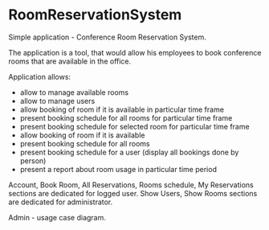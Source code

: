 # RoomReservationSystem

Simple application - Conference Room Reservation System.

The application is a tool, that would allow his employees to  book conference rooms that are available in the office.

Application allows:
 - allow to manage available rooms
 - allow to manage users
 - allow booking of room if it is available in particular time frame
 - present booking schedule for all rooms for particular time frame
 - present booking schedule for selected room for particular time frame
 - allow booking of room if it is available 
 - present booking schedule for all rooms
 - present booking schedule for a user (display all bookings done by person)
 - present a report about room usage in particular time period

 Account, Book Room, All Reservations, Rooms schedule, My Reservations sections are dedicated for logged user.
 Show Users, Show Rooms sections are dedicated for administrator.
 
 Admin - usage case diagram.
 
